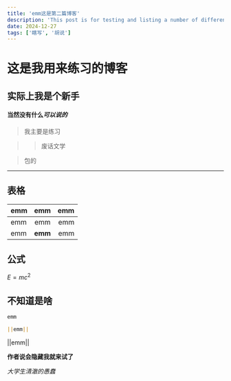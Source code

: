 ```yaml
---
title: 'emm这是第二篇博客'
description: 'This post is for testing and listing a number of different markdown elements'
date: 2024-12-27
tags: ['瞎写', '胡说']
---
```


# 这是我用来练习的博客

## 实际上我是个**新手**

#### 当然没有什么*可以说的*

> 我主要是练习

> > 废话文学

> 包的<br>

---

## 表格

| emm |   emm   | emm |
| :-- | :-----: | --: |
| emm |   emm   | emm |
| emm | **emm** | emm |

## 公式

$E = mc^2$

## 不知道是啥

```md
emm
```

```md
||emm||
```

||emm||

**作者说会隐藏我就来试了**

_大学生清澈的愚蠢_
